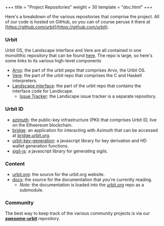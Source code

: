 +++
title = "Project Repositories"
weight = 30
template = "doc.html"
+++

Here's a breakdown of the various repositories that comprise the project. All of
our code is hosted on GitHub, so you can of course peruse it there at
[https://github.com/urbit](https://github.com/urbit).

### Urbit

Urbit OS, the Landscape interface and Vere are all contained in one monolithic
repository that can be found [here](https://github.com/urbit/urbit). The repo is
large, so here's some links to its various high-level components

- [Arvo](https://github.com/urbit/urbit/tree/master/pkg/arvo): the part of the urbit pepo that comprises Arvo, the Urbit OS.
- [Vere](https://github.com/urbit/urbit/tree/master/pkg/urbit): the part of the
  urbit repo that comprises the C and Haskell interpreters.
- [Landscape
  interface](https://github.com/urbit/urbit/tree/master/pkg/interface): the part
  of the urbit repo that contains the interface code for Landscape.
  - [Issue Tracker](https://github.com/urbit/landscape/issues): the Landscape issue
    tracker is a separate repository.
  
### Urbit ID

- [azimuth](https://github.com/urbit/azimuth): the public-key infrastructure
  (PKI) that comprises Urbit ID, live on the Etheereum blockchain.
- [bridge](https://github.com/urbit/bridge): an application for interacting with
  Azimuth that can be accessed at [bridge.urbit.org](https://bridge.urbit.org).
- [urbit-key-generation](https://github.com/urbit/urbit-key-generation): a javascript library for key derivation and HD
  wallet generation functions.
- [sigil-js](https://github.com/urbit/sigil-js): a javascript library for
  generating sigils.

### Content

- [urbit.org](https://github.com/urbit/urbit.org): the source for the urbit.org
  website.
- [docs](https://github.com/urbit/docs): the source for the documentation that
  you're currently reading.
  - *Note:* the documentation is loaded into the
    [urbit.org](https://github.com/urbit/urbit.org) repo as a submodule.

### Community

The best way to keep track of the various community projects is via our
[**awesome-urbit**](https://github.com/urbit/awesome-urbit) repository.

